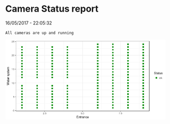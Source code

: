 Camera Status report
================
16/05/2017 - 22:05:32

    All cameras are up and running

![](camreport_files/figure-markdown_github/unnamed-chunk-2-1.png)
